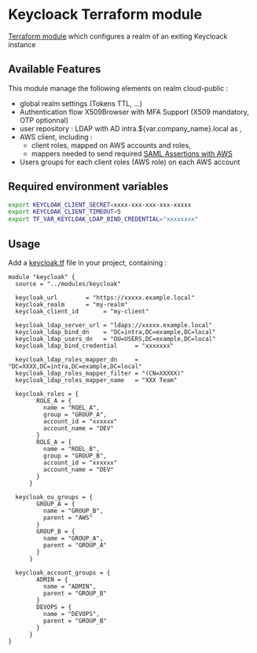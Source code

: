 # Keycloack Terraform module

[Terraform module](https://registry.terraform.io/providers/mrparkers/keycloak/latest/docs) which configures a realm of an exiting Keycloack instance

## Available Features

This module manage the following elements on realm cloud-public :
- global realm settings (Tokens TTL, ...)
- Authentication flow  X509Browser with MFA Support (X509 mandatory, OTP optionnal)
- user repository : LDAP with AD intra.${var.company_name}.local as ,
- AWS client, including :
  -  client roles, mapped on AWS accounts and roles,
  -  mappers needed to send required [SAML Assertions with AWS](https://docs.aws.amazon.com/IAM/latest/UserGuide/id_roles_providers_create_saml_assertions.html)
- Users groups for each client roles (AWS role) on each AWS account

## Required environment variables

```bash
export KEYCLOAK_CLIENT_SECRET=xxxx-xxx-xxx-xxx-xxxxx
export KEYCLOAK_CLIENT_TIMEOUT=5
export TF_VAR_KEYCLOAK_LDAP_BIND_CREDENTIAL="xxxxxxxx"
```

## Usage

Add a [keycloak.tf](../../main-orga/keycloak.tf) file in your project, containing : 

```hcl
module "keycloak" {
  source = "../modules/keycloak"

  keycloak_url        = "https://xxxxx.example.local"
  keycloak_realm      = "my-realm"
  keycloak_client_id       = "my-client"

  keycloak_ldap_server_url = "ldaps://xxxxx.example.local"
  keycloak_ldap_bind_dn    = "DC=intra,DC=example,DC=local"
  keycloak_ldap_users_dn   = "OU=USERS,DC=example,DC=local"
  keycloak_ldap_bind_credential     = "xxxxxxx"

  keycloak_ldap_roles_mapper_dn     = "DC=XXXX,DC=intra,DC=example,DC=local"
  keycloak_ldap_roles_mapper_filter = "(CN=XXXXX)"
  keycloak_ldap_roles_mapper_name   = "XXX Team"

  keycloak_roles = {
        ROLE_A = {
          name = "ROEL_A",
          group = "GROUP_A",
          account_id = "xxxxxx"
          account_name = "DEV"
        }
        ROLE_A = {
          name = "ROEL_B",
          group = "GROUP_B",
          account_id = "xxxxxx"
          account_name = "DEV"
        }
      }
  
  keycloak_ou_groups = {
        GROUP_A = {
          name = "GROUP_B",
          parent = "AWS"
        }
        GROUP_B = {
          name = "GROUP_A",
          parent = "GROUP_A"
        }
      }
  
  keycloak_account_groups = {
        ADMIN = {
          name = "ADMIN",
          parent = "GROUP_B"
        }
        DEVOPS = {
          name = "DEVOPS",
          parent = "GROUP_B"
        }
      }
}
```